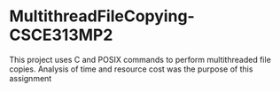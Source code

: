 MultithreadFileCopying-CSCE313MP2
=================================
This project uses C and POSIX commands to perform multithreaded file copies. 
Analysis of time and resource cost was the purpose of this assignment
